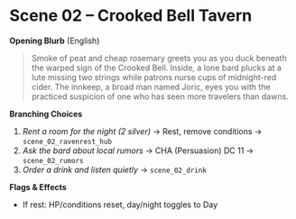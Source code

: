 # Scene 02 – Crooked Bell Tavern

**Opening Blurb** (English)
> Smoke of peat and cheap rosemary greets you as you duck beneath the warped
> sign of the Crooked Bell.  Inside, a lone bard plucks at a lute missing two
> strings while patrons nurse cups of midnight-red cider.  The innkeep, a broad
> man named Joric, eyes you with the practiced suspicion of one who has seen
> more travelers than dawns.

**Branching Choices**
1. *Rent a room for the night (2 silver)* → Rest, remove conditions → `scene_02_ravenrest_hub`
2. *Ask the bard about local rumors* → CHA (Persuasion) DC 11 → `scene_02_rumors`
3. *Order a drink and listen quietly* → `scene_02_drink`

**Flags & Effects**
* If rest: HP/conditions reset, day/night toggles to Day 